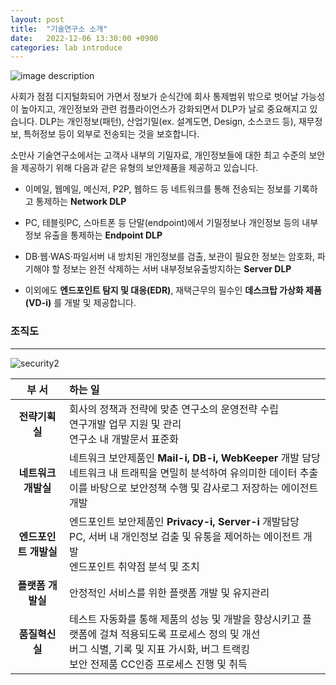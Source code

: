 ```yaml
---
layout: post
title:  "기술연구소 소개"
date:   2022-12-06 13:30:00 +0900
categories: lab introduce
---
```


![image description](https://g6s-security.co.uk/wp-content/uploads/2018/07/cyber-security.jpg)



사회가 점점 디지털화되어 가면서 정보가 순식간에 회사 통제범위 밖으로 벗어날 가능성이 높아지고, 개인정보와 관련 컴플라이언스가 강화되면서 DLP가 날로 중요해지고 있습니다. 
DLP는 개인정보(패턴), 산업기밀(ex. 설계도면, Design, 소스코드 등), 재무정보, 특허정보 등이 외부로 전송되는 것을 보호합니다.



소만사 기술연구소에서는 고객사 내부의 기밀자료, 개인정보들에 대한 최고 수준의 보안을 제공하기 위해 다음과 같은 유형의 보안제품을 제공하고 있습니다. 

- 이메일, 웹메일, 메신저, P2P, 웹하드 등 네트워크를 통해 전송되는 정보를 기록하고 통제하는 **Network DLP** 

- PC, 테블릿PC, 스마트폰 등 단말(endpoint)에서 기밀정보나 개인정보 등의 내부정보 유출을 통제하는 **Endpoint DLP** 
 
- DB·웹·WAS·파일서버 내 방치된 개인정보를 검출, 보관이 필요한 정보는 암호화, 파기해야 할 정보는 완전 삭제하는 서버 내부정보유출방지하는 **Server DLP**  
 
- 이외에도 **엔드포인트 탐지 및 대응(EDR)**, 재택근무의 필수인 **데스크탑 가상화 제품(VD-i)** 를 개발 및 제공합니다.




### 조직도
___


![security2](https://user-images.githubusercontent.com/118801307/205817406-cb73c81e-1413-4f1d-9714-b99e3a1bbc28.png)



|부 서|하는 일|
|:--:|:--|
|**전략기획실**|회사의 정책과 전략에 맞춘 연구소의 운영전략 수립 </br> 연구개발 업무 지원 및 관리 </br> 연구소 내 개발문서 표준화|
|**네트워크 개발실**|네트워크 보안제품인 **Mail-i, DB-i, WebKeeper** 개발 담당 </br> 네트워크 내 트래픽을 면밀히 분석하여 유의미한 데이터 추출 </br> 이를 바탕으로 보안정책 수행 및 감사로그 저장하는 에이전트 개발|
|**엔드포인트 개발실**|엔드포인트 보안제품인 **Privacy-i, Server-i** 개발담당 </br> PC, 서버 내 개인정보 검출 및 유통을 제어하는 에이전트 개발 </br> 엔드포인트 취약점 분석 및 조치|
|**플랫폼 개발실**|안정적인 서비스를 위한 플랫폼 개발 및 유지관리|
|**품질혁신실**|테스트 자동화를 통해 제품의 성능 및 개발을 향상시키고 플랫폼에 걸쳐 적용되도록 프로세스 정의 및 개선 </br> 버그 식별, 기록 및 지표 가시화, 버그 트랙킹 </br> 보안 전제품 CC인증 프로세스 진행 및 취득|
